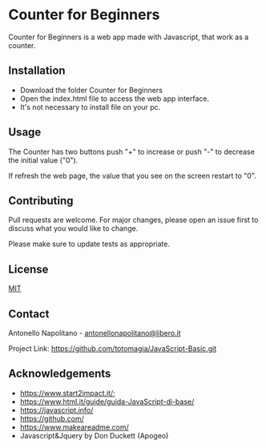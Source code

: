 # Counter for Beginners
Counter for Beginners is a web app made with Javascript, that work as a counter.

## Installation

* Download the folder Counter for Beginners
* Open the index.html file to access the web app interface.
* It's not necessary to install file on your pc.


## Usage

The Counter has two buttons push "+" to increase or push "-" to decrease the initial value ("0").

If refresh the web page, the value that you see on the screen restart to "0".

## Contributing

Pull requests are welcome. For major changes, please open an issue first to discuss what you would like to change.

Please make sure to update tests as appropriate.

## License

[MIT](https://choosealicense.com/licenses/mit/)

## Contact

Antonello Napolitano - antonellonapolitano@libero.it

Project Link: https://github.com/totomagia/JavaScript-Basic.git

## Acknowledgements

* https://www.start2impact.it/;
* https://www.html.it/guide/guida-JavaScript-di-base/
* https://javascript.info/
* https://github.com/
* https://www.makeareadme.com/
* Javascript&Jquery by Don Duckett (Apogeo)
